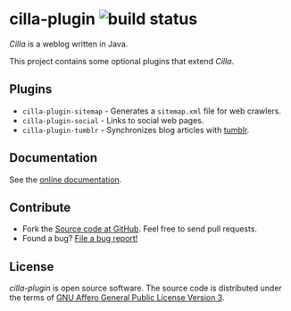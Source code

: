 # cilla-plugin ![build status](https://jenkins.shredzone.net/project/cilla-plugin/builds/status.png?ref=master)

_Cilla_ is a weblog written in Java.

This project contains some optional plugins that extend _Cilla_.

## Plugins

* `cilla-plugin-sitemap` - Generates a `sitemap.xml` file for web crawlers.
* `cilla-plugin-social` - Links to social web pages.
* `cilla-plugin-tumblr` -  Synchronizes blog articles with [tumblr](https://www.tumblr.com/).

## Documentation

See the [online documentation](https://shredzone.org/maven/cilla-plugin/).

## Contribute

* Fork the [Source code at GitHub](https://github.com/shred/cilla-plugin). Feel free to send pull requests.
* Found a bug? [File a bug report!](https://github.com/shred/cilla-plugin/issues)

## License

_cilla-plugin_ is open source software. The source code is distributed under the terms of [GNU Affero General Public License Version 3](http://www.gnu.org/licenses/agpl-3.0.html).
